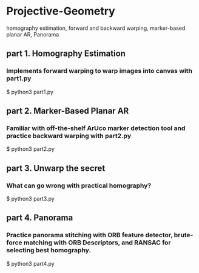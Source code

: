 # Projective-Geometry
homography estimation, forward and backward warping, marker-based planar AR, Panorama

## part 1. Homography Estimation
### Implements forward warping to warp images into canvas with part1.py
$ python3 part1.py

## part 2. Marker-Based Planar AR
### Familiar with off-the-shelf ArUco marker detection tool and practice backward warping with part2.py
$ python3 part2.py

## part 3. Unwarp the secret
### What can go wrong with practical homography?
$ python3 part3.py

## part 4. Panorama
### Practice panorama stitching with ORB feature detector, brute-force matching with ORB Descriptors, and RANSAC for selecting best homography.
$ python3 part4.py
